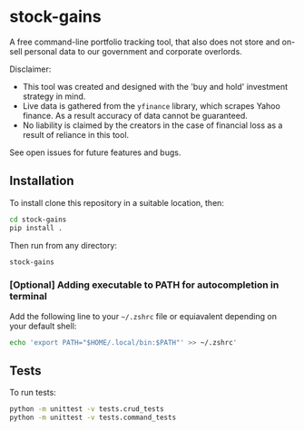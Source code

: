# stock-gains

A free command-line portfolio tracking tool, that also does not store and on-sell personal data to our government and corporate overlords.

Disclaimer: 
- This tool was created and designed with the 'buy and hold' investment strategy in mind.
- Live data is gathered from the `yfinance` library, which scrapes Yahoo finance. As a result accuracy of data cannot be guaranteed.
- No liability is claimed by the creators in the case of financial loss as a result of reliance in this tool.

See open issues for future features and bugs.

## Installation

To install clone this repository in a suitable location, then:
```sh
cd stock-gains
pip install .
```

Then run from any directory:
```sh
stock-gains
```

### \[Optional\] Adding executable to PATH for autocompletion in terminal

Add the following line to your `~/.zshrc` file or equiavalent depending on your default shell:
```sh
echo 'export PATH="$HOME/.local/bin:$PATH"' >> ~/.zshrc'
```

## Tests

To run tests:
```sh
python -m unittest -v tests.crud_tests
python -m unittest -v tests.command_tests
```
